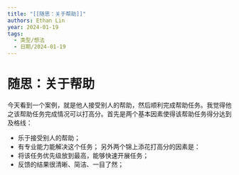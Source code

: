 ```yaml
---
title: "[[随思：关于帮助]]"
authors: Ethan Lin
year: 2024-01-19
tags:
  - 类型/想法
  - 日期/2024-01-19
---
```

# 随思：关于帮助


今天看到一个案例，就是他人接受别人的帮助，然后顺利完成帮助任务。我觉得他之该帮助任务完成情况可以打高分。首先是两个基本因素使得该帮助任务得分达到及格线：
- 乐于接受别人的帮助；
- 有专业能力能解决这个任务；
另外两个锦上添花打高分的因素是：
- 将该任务优先级放到最高，能够快速开展任务；
- 反馈的结果很清晰、简洁、一目了然；